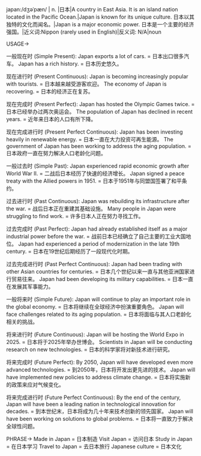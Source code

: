 japan:/dʒəˈpæn/ | n. |日本|A country in East Asia.  It is an island nation located in the Pacific Ocean.|Japan is known for its unique culture. 日本以其独特的文化而闻名。|Japan is a major economic power. 日本是一个主要的经济强国。|近义词:Nippon (rarely used in English)|反义词: N/A|noun


USAGE->

一般现在时 (Simple Present):
Japan exports a lot of cars. = 日本出口很多汽车。
Japan has a rich history. = 日本历史悠久。

现在进行时 (Present Continuous):
Japan is becoming increasingly popular with tourists. = 日本越来越受游客欢迎。
The economy of Japan is recovering. = 日本的经济正在复苏。

现在完成时 (Present Perfect):
Japan has hosted the Olympic Games twice. = 日本已经举办过两次奥运会。
The population of Japan has declined in recent years. = 近年来日本的人口有所下降。

现在完成进行时 (Present Perfect Continuous):
Japan has been investing heavily in renewable energy. = 日本一直在大力投资可再生能源。
The government of Japan has been working to address the aging population. = 日本政府一直在努力解决人口老龄化问题。

一般过去时 (Simple Past):
Japan experienced rapid economic growth after World War II. = 二战后日本经历了快速的经济增长。
Japan signed a peace treaty with the Allied powers in 1951. = 日本于1951年与同盟国签署了和平条约。


过去进行时 (Past Continuous):
Japan was rebuilding its infrastructure after the war. = 战后日本正在重建其基础设施。
Many people in Japan were struggling to find work. = 许多日本人正在努力寻找工作。

过去完成时 (Past Perfect):
Japan had already established itself as a major industrial power before the war. = 战前日本已经确立了自己主要的工业大国地位。
Japan had experienced a period of modernization in the late 19th century. = 日本在19世纪后期经历了一段现代化时期。

过去完成进行时 (Past Perfect Continuous):
Japan had been trading with other Asian countries for centuries. = 日本几个世纪以来一直与其他亚洲国家进行贸易往来。
Japan had been developing its military capabilities. = 日本一直在发展其军事能力。


一般将来时 (Simple Future):
Japan will continue to play an important role in the global economy. = 日本将继续在全球经济中扮演重要角色。
Japan will face challenges related to its aging population. = 日本将面临与其人口老龄化相关的挑战。

将来进行时 (Future Continuous):
Japan will be hosting the World Expo in 2025. = 日本将于2025年举办世博会。
Scientists in Japan will be conducting research on new technologies. = 日本的科学家将对新技术进行研究。

将来完成时 (Future Perfect):
By 2050, Japan will have developed even more advanced technologies. = 到2050年，日本将开发出更先进的技术。
Japan will have implemented new policies to address climate change. = 日本将实施新的政策来应对气候变化。

将来完成进行时 (Future Perfect Continuous):
By the end of the century, Japan will have been a leading nation in technological innovation for decades. = 到本世纪末，日本将成为几十年来技术创新的领先国家。
Japan will have been working on solutions to global problems. = 日本将一直致力于解决全球性问题。



PHRASE->
Made in Japan = 日本制造
Visit Japan =  访问日本
Study in Japan = 在日本学习
Travel to Japan = 去日本旅行
Japanese culture = 日本文化
